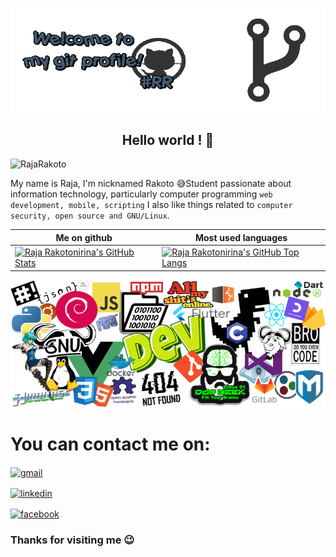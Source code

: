 ![header](welcome-git.gif) [](welcome-git.gif) 

<h2 align="center">Hello world ! 👋</h2>
<p align="left"> <img src="https://komarev.com/ghpvc/?username=RajaRakoto" alt="RajaRakoto" /> </p>

My name is Raja, I'm nicknamed Rakoto 😅️Student passionate about information technology, particularly computer programming `web development, mobile, scripting` I also like things related to `computer security, open source and GNU/Linux`.

Me on github                                                                                                                                    | Most used languages |
----------------------------------------------------------------------------------------------------------------------------------------------- | --------------------------- |
[![Raja Rakotonirina's GitHub Stats](https://github-readme-stats.vercel.app/api?username=RajaRakoto&show_icons=true)](https://github.com/RajaRakoto) | [![Raja Rakotonirina's GitHub Top Langs](https://github-readme-stats.vercel.app/api/top-langs/?username=RajaRakoto&show_icons=true&layout=compact&hide=css,html)](https://github.com/RajaRakoto) 

![blanket](https://github.com/RajaRakoto/RajaRakoto/blob/master/techno.png) [](https://github.com/RajaRakoto/RajaRakoto/blob/master/techno.png)

# You can contact me on:

<a href="raja.rakoto7@gmail.com" target="blank"><img align="center" src="https://cdn.jsdelivr.net/npm/simple-icons@3.0.1/icons/gmail.svg" alt="gmail" height="50" width="50" /></a>
</p>

<a href="https://www.linkedin.com/in/raja-rakotonirina-20a0b116b" target="blank"><img align="center" src="https://cdn.jsdelivr.net/npm/simple-icons@3.0.1/icons/linkedin.svg" alt="linkedin" height="50" width="50" /></a>
</p>

<a href="https://www.facebook.com/raja.rakotonirina" target="blank"><img align="center" src="https://cdn.jsdelivr.net/npm/simple-icons@3.0.1/icons/facebook.svg" alt="facebook" height="50" width="50" /></a>
</p>

### Thanks for visiting me 😉️